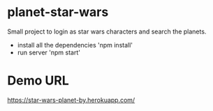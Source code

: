 # planet-star-wars

Small project to login as star wars characters and search the planets.

* install all the dependencies 'npm install'
* run server 'npm start'

# Demo URL

https://star-wars-planet-by.herokuapp.com/
